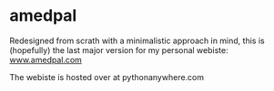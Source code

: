 # amedpal
Redesigned from scrath with a minimalistic approach in mind, this is (hopefully) the last major version for my personal webiste: www.amedpal.com

The webiste is hosted over at pythonanywhere.com